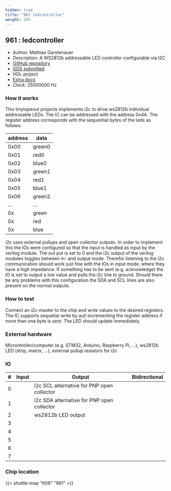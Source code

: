 ```yaml
---
hidden: true
title: "961 ledcontroller"
weight: 195
---
```


## 961 : ledcontroller

* Author: Mathias Garstenauer
* Description: A WS2812b addressable LED controller configurable via I2C
* [GitHub repository](https://github.com/Gatsch/jku-tt06-ledcontroller)
* [GDS submitted](https://github.com/Gatsch/jku-tt06-ledcontroller/actions/runs/8639075025)
* HDL project
* [Extra docs]()
* Clock: 25000000 Hz

<!---

This file is used to generate your project datasheet. Please fill in the information below and delete any unused
sections.

You can also include images in this folder and reference them in the markdown. Each image must be less than
512 kb in size, and the combined size of all images must be less than 1 MB.
-->


### How it works

This tinytapeout projects implements i2c to drive ws2812b individual addressable LEDs. The IC can be addressed with the address 0x4A. The register address corrosponds with the sequential bytes of the leds as follows:

|address | data   |
|--------|--------|
|  0x00  | green0 |
|  0x01  | red0   |
|  0x02  | blue0  |
|  0x03  | green1 |
|  0x04  | red1   |
|  0x05  | blue1  |
|  0x06  | green2 |
| ...    | ...    |
|  0x  | green |
|  0x  | red   |
|  0x  | blue  |

i2c uses external pullups and open collector outputs. In order to implement this the IOs were configured so that the input is handled as input by the verilog module. The out put is set to 0 and the i2c output of the verilog modules toggles between in- and output mode. Therefor listening to the i2c communication should work just fine with the IOs in input mode, where they have a high impedance. If something has to be sent (e.g. acknowledge) the IO is set to output a low value and pulls the i2c line to ground. Should there be any problems with this configuration the SDA and SCL lines are also present on the normal outputs.

### How to test

Connect an i2c-master to the chip and write values to the desired registers. The IC supports sequetial write by auti incrementing the register address if more than one byte is sent. The LED should update immediately.

### External hardware

Microntroller/computer (e.g. STM32, Arduino, Raspberry Pi, ...), ws2812b LED (strip, matrix, ...), external pullup resistors for i2c


### IO

| #             | Input    | Output   | Bidirectional   |
| ------------- | -------- | -------- | --------------- |
| 0 |   | i2c SCL alternative for PNP open collector  |      |
| 1 |   | i2c SDA alternative for PNP open collector  |      |
| 2 |   | ws2812b LED output  |      |
| 3 |   |   |      |
| 4 |   |   |      |
| 5 |   |   |      |
| 6 |   |   |      |
| 7 |   |   |      |


### Chip location

{{< shuttle-map "tt06" "961" >}}
